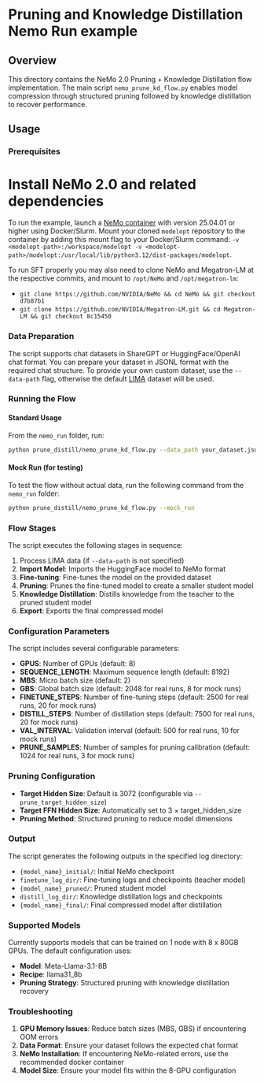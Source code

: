 # Pruning and Knowledge Distillation Nemo Run example

## Overview

This directory contains the NeMo 2.0 Pruning + Knowledge Distillation flow implementation. The main script `nemo_prune_kd_flow.py` enables model compression through structured pruning followed by knowledge distillation to recover performance.

## Usage

### Prerequisites

# Install NeMo 2.0 and related dependencies

To run the example, launch a [NeMo container](https://catalog.ngc.nvidia.com/orgs/nvidia/containers/nemo) with version 25.04.01 or higher using Docker/Slurm. Mount your cloned `modelopt` repository to the container by adding this mount flag to your Docker/Slurm command: `-v <modelopt-path>:/workspace/modelopt -v <modelopt-path>/modelopt:/usr/local/lib/python3.12/dist-packages/modelopt`.

To run SFT properly you may also need to clone NeMo and Megatron-LM at the respective commits, and mount to `/opt/NeMo` and `/opt/megatron-lm`:

- `git clone https://github.com/NVIDIA/NeMo && cd NeMo && git checkout d7b87b1`
- `git clone https://github.com/NVIDIA/Megatron-LM.git && cd Megatron-LM && git checkout 8c15450`

### Data Preparation

The script supports chat datasets in ShareGPT or HuggingFace/OpenAI chat format. You can prepare your dataset in JSONL format with the required chat structure. To provide your own custom dataset, use the `--data-path` flag, otherwise the default [LIMA](https://huggingface.co/datasets/GAIR/lima) dataset will be used.

### Running the Flow

#### Standard Usage

From the `nemo_run` folder, run:

```bash
python prune_distill/nemo_prune_kd_flow.py --data_path your_dataset.jsonl
```

#### Mock Run (for testing)

To test the flow without actual data, run the following command from the `nemo_run` folder:

```bash
python prune_distill/nemo_prune_kd_flow.py --mock_run
```

### Flow Stages

The script executes the following stages in sequence:

1. Process LIMA data (if `--data-path` is not specified)
1. **Import Model**: Imports the HuggingFace model to NeMo format
1. **Fine-tuning**: Fine-tunes the model on the provided dataset
1. **Pruning**: Prunes the fine-tuned model to create a smaller student model
1. **Knowledge Distillation**: Distills knowledge from the teacher to the pruned student model
1. **Export**: Exports the final compressed model

### Configuration Parameters

The script includes several configurable parameters:

- **GPUS**: Number of GPUs (default: 8)
- **SEQUENCE_LENGTH**: Maximum sequence length (default: 8192)
- **MBS**: Micro batch size (default: 2)
- **GBS**: Global batch size (default: 2048 for real runs, 8 for mock runs)
- **FINETUNE_STEPS**: Number of fine-tuning steps (default: 2500 for real runs, 20 for mock runs)
- **DISTILL_STEPS**: Number of distillation steps (default: 7500 for real runs, 20 for mock runs)
- **VAL_INTERVAL**: Validation interval (default: 500 for real runs, 10 for mock runs)
- **PRUNE_SAMPLES**: Number of samples for pruning calibration (default: 1024 for real runs, 3 for mock runs)

### Pruning Configuration

- **Target Hidden Size**: Default is 3072 (configurable via `--prune_target_hidden_size`)
- **Target FFN Hidden Size**: Automatically set to 3 × target_hidden_size
- **Pruning Method**: Structured pruning to reduce model dimensions

### Output

The script generates the following outputs in the specified log directory:

- `{model_name}_initial/`: Initial NeMo checkpoint
- `finetune_log_dir/`: Fine-tuning logs and checkpoints (teacher model)
- `{model_name}_pruned/`: Pruned student model
- `distill_log_dir/`: Knowledge distillation logs and checkpoints
- `{model_name}_final/`: Final compressed model after distillation

### Supported Models

Currently supports models that can be trained on 1 node with 8 x 80GB GPUs. The default configuration uses:

- **Model**: Meta-Llama-3.1-8B
- **Recipe**: llama31_8b
- **Pruning Strategy**: Structured pruning with knowledge distillation recovery

### Troubleshooting

1. **GPU Memory Issues**: Reduce batch sizes (MBS, GBS) if encountering OOM errors
1. **Data Format**: Ensure your dataset follows the expected chat format
1. **NeMo Installation**: If encountering NeMo-related errors, use the recommended docker container
1. **Model Size**: Ensure your model fits within the 8-GPU configuration
